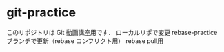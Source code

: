 # git-practice

このリポジトリは Git 動画講座用です．
ローカルリポで変更
rebase-practice ブランチで更新（rebase コンフリクト用）
rebase pull用

